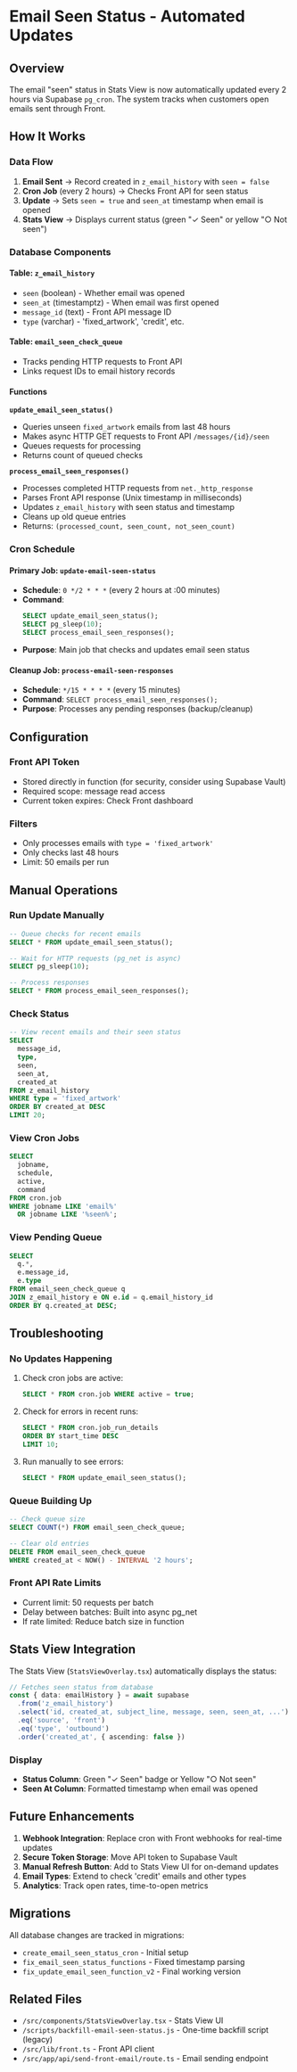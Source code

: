# Email Seen Status - Automated Updates

## Overview

The email "seen" status in Stats View is now automatically updated every 2 hours via Supabase `pg_cron`. The system tracks when customers open emails sent through Front.

## How It Works

### Data Flow

1. **Email Sent** → Record created in `z_email_history` with `seen = false`
2. **Cron Job** (every 2 hours) → Checks Front API for seen status
3. **Update** → Sets `seen = true` and `seen_at` timestamp when email is opened
4. **Stats View** → Displays current status (green "✓ Seen" or yellow "○ Not seen")

### Database Components

#### Table: `z_email_history`
- `seen` (boolean) - Whether email was opened
- `seen_at` (timestamptz) - When email was first opened
- `message_id` (text) - Front API message ID
- `type` (varchar) - 'fixed_artwork', 'credit', etc.

#### Table: `email_seen_check_queue`
- Tracks pending HTTP requests to Front API
- Links request IDs to email history records

#### Functions

**`update_email_seen_status()`**
- Queries unseen `fixed_artwork` emails from last 48 hours
- Makes async HTTP GET requests to Front API `/messages/{id}/seen`
- Queues requests for processing
- Returns count of queued checks

**`process_email_seen_responses()`**
- Processes completed HTTP requests from `net._http_response`
- Parses Front API response (Unix timestamp in milliseconds)
- Updates `z_email_history` with seen status and timestamp
- Cleans up old queue entries
- Returns: `(processed_count, seen_count, not_seen_count)`

### Cron Schedule

#### Primary Job: `update-email-seen-status`
- **Schedule**: `0 */2 * * *` (every 2 hours at :00 minutes)
- **Command**: 
  ```sql
  SELECT update_email_seen_status();
  SELECT pg_sleep(10);
  SELECT process_email_seen_responses();
  ```
- **Purpose**: Main job that checks and updates email seen status

#### Cleanup Job: `process-email-seen-responses`
- **Schedule**: `*/15 * * * *` (every 15 minutes)
- **Command**: `SELECT process_email_seen_responses();`
- **Purpose**: Processes any pending responses (backup/cleanup)

## Configuration

### Front API Token
- Stored directly in function (for security, consider using Supabase Vault)
- Required scope: message read access
- Current token expires: Check Front dashboard

### Filters
- Only processes emails with `type = 'fixed_artwork'`
- Only checks last 48 hours
- Limit: 50 emails per run

## Manual Operations

### Run Update Manually
```sql
-- Queue checks for recent emails
SELECT * FROM update_email_seen_status();

-- Wait for HTTP requests (pg_net is async)
SELECT pg_sleep(10);

-- Process responses
SELECT * FROM process_email_seen_responses();
```

### Check Status
```sql
-- View recent emails and their seen status
SELECT 
  message_id,
  type,
  seen,
  seen_at,
  created_at
FROM z_email_history
WHERE type = 'fixed_artwork'
ORDER BY created_at DESC
LIMIT 20;
```

### View Cron Jobs
```sql
SELECT 
  jobname,
  schedule,
  active,
  command
FROM cron.job
WHERE jobname LIKE 'email%'
  OR jobname LIKE '%seen%';
```

### View Pending Queue
```sql
SELECT 
  q.*,
  e.message_id,
  e.type
FROM email_seen_check_queue q
JOIN z_email_history e ON e.id = q.email_history_id
ORDER BY q.created_at DESC;
```

## Troubleshooting

### No Updates Happening
1. Check cron jobs are active:
   ```sql
   SELECT * FROM cron.job WHERE active = true;
   ```

2. Check for errors in recent runs:
   ```sql
   SELECT * FROM cron.job_run_details 
   ORDER BY start_time DESC 
   LIMIT 10;
   ```

3. Run manually to see errors:
   ```sql
   SELECT * FROM update_email_seen_status();
   ```

### Queue Building Up
```sql
-- Check queue size
SELECT COUNT(*) FROM email_seen_check_queue;

-- Clear old entries
DELETE FROM email_seen_check_queue
WHERE created_at < NOW() - INTERVAL '2 hours';
```

### Front API Rate Limits
- Current limit: 50 requests per batch
- Delay between batches: Built into async pg_net
- If rate limited: Reduce batch size in function

## Stats View Integration

The Stats View (`StatsViewOverlay.tsx`) automatically displays the status:

```typescript
// Fetches seen status from database
const { data: emailHistory } = await supabase
  .from('z_email_history')
  .select('id, created_at, subject_line, message, seen, seen_at, ...')
  .eq('source', 'front')
  .eq('type', 'outbound')
  .order('created_at', { ascending: false })
```

### Display
- **Status Column**: Green "✓ Seen" badge or Yellow "○ Not seen"
- **Seen At Column**: Formatted timestamp when email was opened

## Future Enhancements

1. **Webhook Integration**: Replace cron with Front webhooks for real-time updates
2. **Secure Token Storage**: Move API token to Supabase Vault
3. **Manual Refresh Button**: Add to Stats View UI for on-demand updates
4. **Email Types**: Extend to check 'credit' emails and other types
5. **Analytics**: Track open rates, time-to-open metrics

## Migrations

All database changes are tracked in migrations:
- `create_email_seen_status_cron` - Initial setup
- `fix_email_seen_status_functions` - Fixed timestamp parsing
- `fix_update_email_seen_function_v2` - Final working version

## Related Files

- `/src/components/StatsViewOverlay.tsx` - Stats View UI
- `/scripts/backfill-email-seen-status.js` - One-time backfill script (legacy)
- `/src/lib/front.ts` - Front API client
- `/src/app/api/send-front-email/route.ts` - Email sending endpoint


